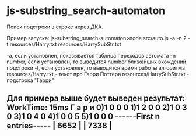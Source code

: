 # js-substring_search-automaton
Поиск подстроки в строке через ДКА.

Пример запуска:
js-substring_search-automaton>node src/auto.js -a -n 2 -t resources/Harry.txt resources/HarrySubStr.txt

-a, если установлен, показывается таблица переходов автомата
-n number, если установлен, то выводится number ближайших вхождений подстроки
-t, если установлен, то выводится время работы алгоритма
resources/Harry.txt - текст про Гарри Поттера
resources/HarrySubStr.txt - подстрока "Гарри"

Для примера выше будет выведен результат:
WorkTime: 15ms
  Г а р и
0)1 0 0 0
1)1 2 0 0
2)1 0 3 0
3)1 0 4 0
4)1 0 0 5
5)1 0 0 0
------First n entries-----
|            6652           |
|            7338           |
--------------------------
